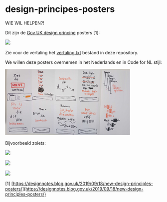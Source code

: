 # design-principes-posters

WIE WIL HELPEN?!

Dit zijn de [Gov UK design principe](https://www.gov.uk/guidance/government-design-principles) posters [1]:

<kbd><img src="https://github.com/codefornl/design-principes-posters/assets/1716809/914fc692-099c-4461-9867-ab6c6733b9a6" width="400px"></kbd>

Zie voor de vertaling het [vertaling.txt](vertaling.txt) bestand in deze repository.

We willen deze posters overnemen in het Nederlands en in Code for NL stijl:

<kbd><img src="https://github.com/codefornl/design-principes-posters/blob/main/IMG_20240627_140536~2.jpg?raw=true" width="400px"></kbd>

Bijvoorbeeld zoiets:

<kbd><img src="https://github.com/codefornl/design-principes-posters/assets/1716809/7ed5c509-1091-467e-baa9-5f15460e5e11" width="400px"></kbd>

<kbd><img src="https://github.com/codefornl/design-principes-posters/assets/1716809/741cca00-722e-4e4b-8665-97029fbddea0" width="400px"></kbd>

<kbd><img src="https://github.com/codefornl/design-principes-posters/assets/1716809/fa9d22ab-d9d3-4c04-a272-b5c7d0ca439e" width="400px"></kbd>

[1] [https://designnotes.blog.gov.uk/2019/09/18/new-design-principles-posters/](https://designnotes.blog.gov.uk/2019/09/18/new-design-principles-posters/)
